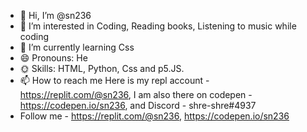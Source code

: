 - 👋 Hi, I’m @sn236
- 👀 I’m interested in Coding, Reading books, Listening to music while coding
- 🌱 I’m currently learning Css
- 😄 Pronouns: He
- 🌞 Skills: HTML, Python, Css and p5.JS.
- 📫 How to reach me Here is my repl account - https://replit.com/@sn236, I am also there on codepen - https://codepen.io/sn236, and Discord - shre-shre#4937
- Follow me - https://replit.com/@sn236, https://codepen.io/sn236
<!---
sn236/sn236 is a ✨ special ✨ repository because its `README.md` (this file) appears on your GitHub profile.
You can click the Preview link to take a look at your changes.
--->
